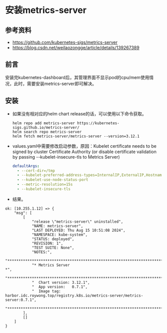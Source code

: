 # 安装metrics-server


## 参考资料
- https://github.com/kubernetes-sigs/metrics-server
- https://blog.csdn.net/weilaozongge/article/details/139267389


## 前言
安装完kubernetes-dashboard后，其管理界面不显示pod的cpu/mem使用情况，此时，需要安装metrics-server即可解决。


## 安装
- 如果没有相对应的helm chart release的话，可以使用以下命令获取。
  ```shell
  helm repo add metrics-server https://kubernetes-sigs.github.io/metrics-server/
  helm search repo metrics-server
  helm fetch metrics-server/metrics-server --version=3.12.1
  ```

- values.yaml中需要修改启动参数，原因：Kubelet certificate needs to be signed by cluster Certificate Authority
  (or disable certificate validation by passing --kubelet-insecure-tls to Metrics Server)
  ```yaml
  defaultArgs:
    - --cert-dir=/tmp
    - --kubelet-preferred-address-types=InternalIP,ExternalIP,Hostname
    - --kubelet-use-node-status-port
    - --metric-resolution=15s
    - --kubelet-insecure-tls
  ```

- 结果。
```shell
ok: [10.255.1.12] => {
    "msg": [
        [
            "release \"metrics-server\" uninstalled",
            "NAME: metrics-server",
            "LAST DEPLOYED: Thu Aug 15 10:51:08 2024",
            "NAMESPACE: kube-system",
            "STATUS: deployed",
            "REVISION: 1",
            "TEST SUITE: None",
            "NOTES:",
            "***********************************************************************",
            "* Metrics Server                                                      *",
            "***********************************************************************",
            "  Chart version: 3.12.1",
            "  App version:   0.7.1",
            "  Image tag:     harbor.idc.roywong.top/registry.k8s.io/metrics-server/metrics-server:0.7.1",
            "***********************************************************************"
        ],
        []
    ]
}
```